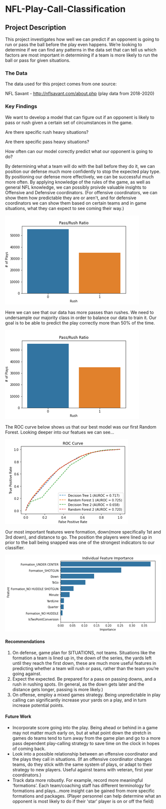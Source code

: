 # NFL-Play-Call-Classification

## Project Description

This project investigates how well we can predict if an opponent is going to run or pass the ball before the play even happens.  We’re looking to determine if we can find any patterns in the data set that can tell us which factors are most important in determining if a team is more likely to run the ball or pass for given situations.

### The Data

The data used for this project comes from one source:

NFL Savant  -  http://nflsavant.com/about.php  (play data from 2018-2020)

### Key Findings

We want to develop a model that can figure out if an opponent is likely to pass or rush given a certain set of circumstances in the game.

Are there specific rush heavy situations?

Are there specific pass heavy situations?

How often can our model corectly predict what our opponent is going to do?

By determining what a team will do with the ball before they do it, we can position our defense much more confidently to stop the expected play type.  By positioning our defense more effectively, we can be successful much more often.  By applying knowledge of the rules of the game, as well as general NFL knowledge, we can possibly proivde valuable insights to Offensive and Defensive coordinators. (For offensive coordinators, we can show them how predictable they are or aren't, and for defensive coordinators we can show them based on certain teams and in game situations, what they can expect to see coming their way.)

![image](https://raw.githubusercontent.com/Andoson22/NFL-Play-Call-Classification/main/Images/PassRushRatio.png)

Here we can see that our data has more passes than rushes. We need to undersample our majority class in order to balance our data to train it. Our goal is to be able to predict the play correctly more than 50% of the time.

![image](https://raw.githubusercontent.com/Andoson22/NFL-Play-Call-Classification/main/Images/PassRushRatio.png)

The ROC curve below shows us that our best model was our first Random Forest.  Looking deeper into our featues we can see...

![image](https://raw.githubusercontent.com/Andoson22/NFL-Play-Call-Classification/main/Images/ROCCURVEFINAL.png)

Our most important features were formation, down(more specifically 1st and 3rd down), and distance to go.  The position the players were lined up in prior to the ball being snapped was one of the strongest indicators to our classifier.  

![image](https://raw.githubusercontent.com/Andoson22/NFL-Play-Call-Classification/main/Images/Final%20Feature%20Importance3.png)

#### Recommendations

1. On defense, game plan for SITUATIONS, not teams.  Situations like the formation a team is lined up in, the down of the series, the yards left until they reach the first down, these are much more useful features in predicting whether a team will rush or pass, rather than the team you’re going against.
2. Expect the expected.  Be prepared for a pass on passing downs, and a rush in rushing spots. (In general, as the down gets later and the distance gets longer, passing is more likely.)
3. On offense, employ a mixed games strategy.  Being unpredictable in play calling can significantly increase your yards on a play, and in turn increase potential points.  



#### Future Work

- Incorporate score going into the play.  Being ahead or behind in a game may not matter much early on, but at what point down the stretch in games do teams tend to turn away from the game plan and go to a more pass dependent play-calling strategy to save time on the clock in hopes of coming back.  
- Look into a possible relationship between an offensive coordinator and the plays they call in situations.  (If an offensive coordinator changes teams, do they stick with the same system of plays, or adapt to their strategy to new players.  Useful against teams with veteran, first year coordinators.)
- Track data more robustly.  For example, record more meaningful ‘formations’.  Each team/coaching staff has different terminology for formations and plays...more insight can be gained from more specific formations and packages. (Player personnel can help determine what an opponent is most likely to do if their 'star' player is on or off the field)





